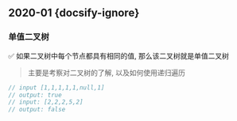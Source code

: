 ## 2020-01 {docsify-ignore}

### 单值二叉树

✅ 如果二叉树中每个节点都具有相同的值, 那么该二叉树就是单值二叉树

> 主要是考察对二叉树的了解, 以及如何使用递归遍历

```js
// input [1,1,1,1,1,null,1]
// output: true
// input: [2,2,2,5,2]
// output: false
```

[](isUnivalTree.js ':include :type=code')